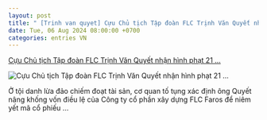 ```yaml
---
layout: post
title: " [Trinh van quyet] Cựu Chủ tịch Tập đoàn FLC Trịnh Văn Quyết nhận hình phạt 21 ..."
date: Tue, 06 Aug 2024 08:00:00 +0700
categories: entries VN
---
```

[Cựu Chủ tịch Tập đoàn FLC Trịnh Văn Quyết nhận hình phạt 21 ...](https://hoabinhtv.vn/phap-luat/cuu-chu-tich-tap-doan-flc-trinh-van-quyet-nhan-hinh-phat-21-nam-tu)

![Cựu Chủ tịch Tập đoàn FLC Trịnh Văn Quyết nhận hình phạt 21 ...](https://hoabinhtv.vn/sites/default/files/favicon_0.ico)

Ở tội danh lừa đảo chiếm đoạt tài sản, cơ quan tố tụng xác định ông Quyết nâng khống vốn điều lệ của Công ty cổ phần xây dựng FLC Faros để niêm yết mã cổ phiếu ...

